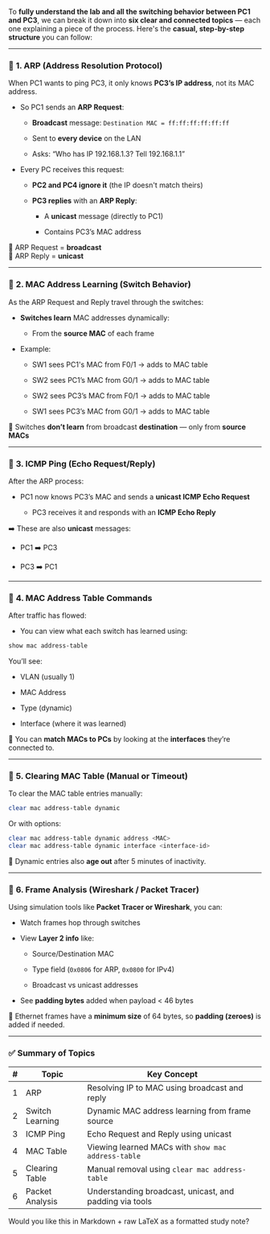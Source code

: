 To **fully understand the lab and all the switching behavior between PC1 and PC3**, we can break it down into **six clear and connected topics** — each one explaining a piece of the process. Here's the **casual, step-by-step structure** you can follow:

---

### 🔸 **1. ARP (Address Resolution Protocol)**

When PC1 wants to ping PC3, it only knows **PC3’s IP address**, not its MAC address.

- So PC1 sends an **ARP Request**:
    
    - **Broadcast** message: `Destination MAC = ff:ff:ff:ff:ff:ff`
        
    - Sent to **every device** on the LAN
        
    - Asks: “Who has IP 192.168.1.3? Tell 192.168.1.1”
        
- Every PC receives this request:
    
    - **PC2 and PC4 ignore it** (the IP doesn't match theirs)
        
    - **PC3 replies** with an **ARP Reply**:
        
        - A **unicast** message (directly to PC1)
            
        - Contains PC3’s MAC address
            

🧠 ARP Request = **broadcast**  
🧠 ARP Reply = **unicast**

---

### 🔸 **2. MAC Address Learning (Switch Behavior)**

As the ARP Request and Reply travel through the switches:

- **Switches learn** MAC addresses dynamically:
    
    - From the **source MAC** of each frame
        
- Example:
    
    - SW1 sees PC1's MAC from F0/1 → adds to MAC table
        
    - SW2 sees PC1’s MAC from G0/1 → adds to MAC table
        
    - SW2 sees PC3’s MAC from F0/1 → adds to MAC table
        
    - SW1 sees PC3’s MAC from G0/1 → adds to MAC table
        

🧠 Switches **don’t learn** from broadcast **destination** — only from **source MACs**

---

### 🔸 **3. ICMP Ping (Echo Request/Reply)**

After the ARP process:

- PC1 now knows PC3’s MAC and sends a **unicast ICMP Echo Request**
    
    - PC3 receives it and responds with an **ICMP Echo Reply**
        

➡️ These are also **unicast** messages:

- PC1 ➡️ PC3
    
- PC3 ➡️ PC1
    

---

### 🔸 **4. MAC Address Table Commands**

After traffic has flowed:

- You can view what each switch has learned using:
    

```bash
show mac address-table
```

You’ll see:

- VLAN (usually 1)
    
- MAC Address
    
- Type (dynamic)
    
- Interface (where it was learned)
    

🧠 You can **match MACs to PCs** by looking at the **interfaces** they’re connected to.

---

### 🔸 **5. Clearing MAC Table (Manual or Timeout)**

To clear the MAC table entries manually:

```bash
clear mac address-table dynamic
```

Or with options:

```bash
clear mac address-table dynamic address <MAC>
clear mac address-table dynamic interface <interface-id>
```

🧠 Dynamic entries also **age out** after 5 minutes of inactivity.

---

### 🔸 **6. Frame Analysis (Wireshark / Packet Tracer)**

Using simulation tools like **Packet Tracer or Wireshark**, you can:

- Watch frames hop through switches
    
- View **Layer 2 info** like:
    
    - Source/Destination MAC
        
    - Type field (`0x0806` for ARP, `0x0800` for IPv4)
        
    - Broadcast vs unicast addresses
        
- See **padding bytes** added when payload < 46 bytes
    

🧠 Ethernet frames have a **minimum size** of 64 bytes, so **padding (zeroes)** is added if needed.

---

### ✅ Summary of Topics

|#|Topic|Key Concept|
|---|---|---|
|1|ARP|Resolving IP to MAC using broadcast and reply|
|2|Switch Learning|Dynamic MAC address learning from frame source|
|3|ICMP Ping|Echo Request and Reply using unicast|
|4|MAC Table|Viewing learned MACs with `show mac address-table`|
|5|Clearing Table|Manual removal using `clear mac address-table`|
|6|Packet Analysis|Understanding broadcast, unicast, and padding via tools|

Would you like this in Markdown + raw LaTeX as a formatted study note?